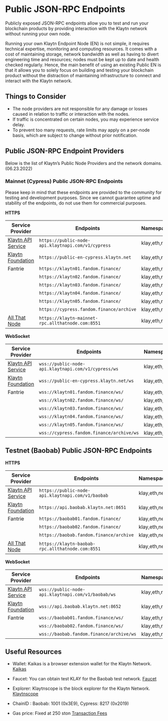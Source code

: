 # Public JSON-RPC Endpoints

Publicly exposed JSON-RPC endpoints allow you to test and run your blockchain products by providing interaction with the Klaytn network without running your own node.

Running your own Klaytn Endpoint Node (EN) is not simple, it requires technical expertise, monitoring and computing resources. It comes with a cost of maintaining storage, network bandwidth as well as having to divert engineering time and resources; nodes must be kept up to date and health checked regularly. Hence, the main benefit of using an existing Public EN is that it allows you to solely focus on building and testing your blockchain product without the distraction of maintaining infrastructure to connect and interact with the Klaytn network.

## Things to Consider

- The node providers are not responsible for any damage or losses caused in relation to traffic or interaction with the nodes.
- If traffic is concentrated on certain nodes, you may experience service delay.
- To prevent too many requests, rate limits may apply on a per-node basis, which are subject to change without prior notification.

## Public JSON-RPC Endpoint Providers

Below is the list of Klaytn’s Public Node Providers and the network domains. (06.23.2022)

### Mainnet (Cypress) Public JSON-RPC Endpoints

Please keep in mind that these endpoints are provided to the community for testing and development purposes. Since we cannot guarantee uptime and stability of the endpoints, do not use them for commercial purposes.

**HTTPS**

| Service Provider                                   | Endpoints                                          | Namespaces   | Type    |
| -------------------------------------------------- | -------------------------------------------------- | ------------ | ------- |
| [Klaytn API Service](https://www.klaytnapi.com/)   | `https://public-node-api.klaytnapi.com/v1/cypress` | klay,eth,net | Full    |
| [Klaytn Foundation](https://www.klaytn.foundation) | `https://public-en-cypress.klaytn.net`             | klay,eth,net | Full    |
| Fantrie                                            | `https://klaytn01.fandom.finance/`                 | klay,eth,net | Full    |
|                                                    | `https://klaytn02.fandom.finance/`                 | klay,eth,net | Full    |
|                                                    | `https://klaytn03.fandom.finance/`                 | klay,eth,net | Full    |
|                                                    | `https://klaytn04.fandom.finance/`                 | klay,eth,net | Full    |
|                                                    | `https://klaytn05.fandom.finance/`                 | klay,eth,net | Full    |
|                                                    | `https://cypress.fandom.finance/archive`           | klay,eth,net | Archive |
| [All That Node](www.allthatnode.com)               | `https://klaytn-mainnet-rpc.allthatnode.com:8551`  | klay,eth,net | Full    |

**WebSocket**

| Service Provider                                   | Endpoints                                           | Namespaces   | Type    |
| -------------------------------------------------- | --------------------------------------------------- | ------------ | ------- |
| [Klaytn API Service](https://www.klaytnapi.com/)   | `wss://public-node-api.klaytnapi.com/v1/cypress/ws` | klay,eth,net | Full    |
| [Klaytn Foundation](https://www.klaytn.foundation) | `wss://public-en-cypress.klaytn.net/ws`             | klay,eth,net | Full    |
| Fantrie                                            | `wss://klaytn01.fandom.finance/ws/`                 | klay,eth,net | Full    |
|                                                    | `wss://klaytn02.fandom.finance/ws/`                 | klay,eth,net | Full    |
|                                                    | `wss://klaytn03.fandom.finance/ws/`                 | klay,eth,net | Full    |
|                                                    | `wss://klaytn04.fandom.finance/ws/`                 | klay,eth,net | Full    |
|                                                    | `wss://klaytn05.fandom.finance/ws/`                 | klay,eth,net | Full    |
|                                                    | `wss://cypress.fandom.finance/archive/ws`           | klay,eth,net | Archive |


## Testnet (Baobab) Public JSON-RPC Endpoints

**HTTPS**

| Service Provider                                   | Endpoints                                         | Namespaces   | Type    |
| -------------------------------------------------- | ------------------------------------------------- | ------------ | ------- |
| [Klaytn API Service](https://www.klaytnapi.com/)   | `https://public-node-api.klaytnapi.com/v1/baobab` | klay,eth,net | Full    |
| [Klaytn Foundation](https://www.klaytn.foundation) | `https://api.baobab.klaytn.net:8651`              | klay,eth,net | Full    |
| Fantrie                                            | `https://baobab01.fandom.finance/`                | klay,eth,net | Full    |
|                                                    | `https://baobab02.fandom.finance/`                | klay,eth,net | Full    |
|                                                    | `https://baobab.fandom.finance/archive`           | klay,eth,net | Archive |
| [All That Node](www.allthatnode.com)               | `https://klaytn-baobab-rpc.allthatnode.com:8551`  | klay,eth,net | Full    |

**WebSocket**

| Service Provider                                   | Endpoints                                          | Namespaces   | Type    |
| -------------------------------------------------- | -------------------------------------------------- | ------------ | ------- |
| [Klaytn API Service](https://www.klaytnapi.com/)   | `wss://public-node-api.klaytnapi.com/v1/baobab/ws` | klay,eth,net | Full    |
| [Klaytn Foundation](https://www.klaytn.foundation) | `wss://api.baobab.klaytn.net:8652`                 | klay,eth,net | Full    |
| Fantrie                                            | `wss://baobab01.fandom.finance/ws/`                | klay,eth,net | Full    |
|                                                    | `wss://baobab02.fandom.finance/ws/`                | klay,eth,net | Full    |
|                                                    | `wss://baobab.fandom.finance/archive/ws`           | klay,eth,net | Archive |

## Useful Resources

- Wallet: Kaikas is a browser extension wallet for the Klaytn Network. [Kaikas](https://docs.klaytn.foundation/dapp/developer-tools/kaikas)

- Faucet: You can obtain test KLAY for the Baobab test network. [Faucet](https://docs.klaytn.foundation/dapp/developer-tools/klaytn-wallet#how-to-receive-baobab-testnet-klay)

- Explorer: Klaytnscope is the block explorer for the Klaytn Network. [Klaytnscope](https://docs.klaytn.foundation/dapp/developer-tools/klaytnscope)

- ChainID : Baobab: 1001 (0x3E9), Cypress: 8217 (0x2019)

- Gas price: Fixed at 250 ston [Transaction Fees](https://docs.klaytn.com/klaytn/design/transaction-fees)

